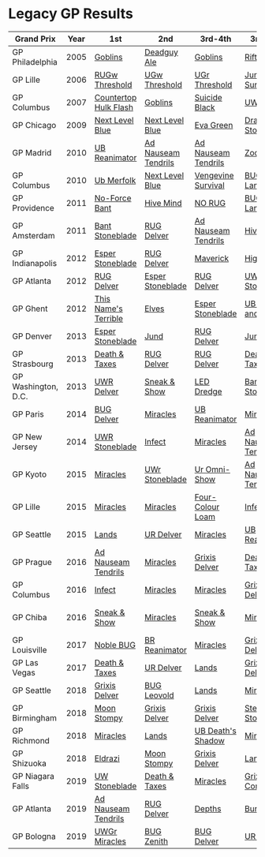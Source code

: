# Legacy GP Results

Grand Prix | Year | 1st | 2nd | 3rd-4th | 3rd-4th | 5th-8th | 5th-8th | 5th-8th | 5th-8th |
---|---|---|---|---|---|---|---|---|----
GP Philadelphia     | 2005 | [Goblins](https://www.mtgtop8.com/event?e=596&d=207216&f=LE)                | [Deadguy Ale](https://www.mtgtop8.com/event?e=596&d=207213&f=LE)         | [Goblins](https://www.mtgtop8.com/event?e=596&d=207211&f=LE)              | [Rifter](https://www.mtgtop8.com/event?e=596&d=207212&f=LE)               | [UGr Threshold](https://www.mtgtop8.com/event?e=596&d=207209&f=LE)     | [UGw Threshold](https://www.mtgtop8.com/event?e=596&d=207210&f=LE)        | [Junk Bomberman](https://www.mtgtop8.com/event?e=596&d=207215&f=LE)        | [UGr Threshold](https://www.mtgtop8.com/event?e=596&d=207214&f=LE)  
GP Lille            | 2006 | [RUGw Threshold](https://www.mtgtop8.com/event?e=108&d=206735&f=LE)         | [UGw Threshold](https://www.mtgtop8.com/event?e=108&d=206740&f=LE)       | [UGr Threshold](https://www.mtgtop8.com/event?e=108&d=206742&f=LE)        | [Junk Survival](https://www.mtgtop8.com/event?e=108&d=206738&f=LE)        | [UWr Landstill](https://www.mtgtop8.com/event?e=108&d=206736&f=LE)     | [Rifter](https://www.mtgtop8.com/event?e=108&d=206739&f=LE)               | [Junk Bomberman](https://www.mtgtop8.com/event?e=108&d=206741&f=LE)        | [Goblins](https://www.mtgtop8.com/event?e=108&d=206737&f=LE)
GP Columbus         | 2007 | [Countertop Hulk Flash](https://www.mtgtop8.com/event?e=387&d=206744&f=LE)  | [Goblins](https://www.mtgtop8.com/event?e=387&d=206746&f=LE)             | [Suicide Black](https://www.mtgtop8.com/event?e=387&d=206743&f=LE)        | [UWb Fish](https://www.mtgtop8.com/event?e=387&d=206748&f=LE)             | [Hulk Flash](https://www.mtgtop8.com/event?e=387&d=206745&f=LE)        | [Black Aggro](https://www.mtgtop8.com/event?e=387&d=206747&f=LE)          | [UGr Threshold](https://www.mtgtop8.com/event?e=387&d=206749&f=LE)         | [Hulk Flash](https://www.mtgtop8.com/event?e=387&d=206750&f=LE)
GP Chicago          | 2009 | [Next Level Blue](https://www.mtgtop8.com/event?e=418&d=139111&f=LE)        | [Next Level Blue](https://www.mtgtop8.com/event?e=418&d=139103&f=LE)     | [Eva Green](https://www.mtgtop8.com/event?e=418&d=139107&f=LE)            | [Dragon Stompy](https://www.mtgtop8.com/event?e=418&d=139101&f=LE)        | [Zoo](https://www.mtgtop8.com/event?e=418&d=139102&f=LE)               | [Junk](https://www.mtgtop8.com/event?e=418&d=139108&f=LE)                 | [Canadian Threshold](https://www.mtgtop8.com/event?e=418&d=139106&f=LE)    | [Ad Nauseam Tendrils](https://www.mtgtop8.com/event?e=418&d=139105&f=LE)
GP Madrid           | 2010 | [UB Reanimator](https://www.mtgtop8.com/event?e=461&d=195790&f=LE)          | [Ad Nauseam Tendrils](https://www.mtgtop8.com/event?e=461&d=195795&f=LE) | [Ad Nauseam Tendrils](https://www.mtgtop8.com/event?e=461&d=195792&f=LE)  | [Zoo](https://www.mtgtop8.com/event?e=461&d=195794&f=LE)                  | [Zoo](https://www.mtgtop8.com/event?e=461&d=195791&f=LE)               | [NO Bant](https://www.mtgtop8.com/event?e=461&d=195788&f=LE)              | [NO Bant](https://www.mtgtop8.com/event?e=461&d=195789&f=LE)               | [Zoo](https://www.mtgtop8.com/event?e=461&d=195796&f=LE)
GP Columbus         | 2010 | [Ub Merfolk](https://www.mtgtop8.com/event?e=460&d=195740&f=LE)             | [Next Level Blue](https://www.mtgtop8.com/event?e=460&d=195741&f=LE)     | [Vengevine Survival](https://www.mtgtop8.com/event?e=460&d=195739&f=LE)   | [BUG Landstill](https://www.mtgtop8.com/event?e=460&d=195742&f=LE)        | [Sneak & Show](https://www.mtgtop8.com/event?e=460&d=195744&f=LE)      | [Junk](https://www.mtgtop8.com/event?e=460&d=195743&f=LE)                 | [The EPIC Storm](https://www.mtgtop8.com/event?e=460&d=195746&f=LE)        | [Doomsday](https://www.mtgtop8.com/event?e=460&d=195745&f=LE)
GP Providence       | 2011 | [No-Force Bant](https://www.mtgtop8.com/event?e=1632&d=212372&f=LE)         | [Hive Mind](https://www.mtgtop8.com/event?e=1632&d=212393&f=LE)          | [NO RUG](https://www.mtgtop8.com/event?e=1632&d=212370&f=LE)              | [BUG Landstill](https://www.mtgtop8.com/event?e=1632&d=212371&f=LE)       | [UR Painter](https://www.mtgtop8.com/event?e=1632&d=212373&f=LE)       | [Zoo](https://www.mtgtop8.com/event?e=1632&d=212374&f=LE)                 | [Merfolk](https://www.mtgtop8.com/event?e=1632&d=212375&f=LE)              | [UW Stoneblade/Landstill](https://www.mtgtop8.com/event?e=1632&d=212376&f=LE)
GP Amsterdam        | 2011 | [Bant Stoneblade](https://www.mtgtop8.com/event?e=2152&d=214875&f=LE)       | [RUG Delver](https://www.mtgtop8.com/event?e=2152&d=214871&f=LE)         | [Ad Nauseam Tendrils](https://www.mtgtop8.com/event?e=2152&d=214873&f=LE) | [Hive Mind](https://www.mtgtop8.com/event?e=2152&d=214869&f=LE)           | [Bant Midrange](https://www.mtgtop8.com/event?e=2152&d=214870&f=LE)    | [Bant Countertop](https://www.mtgtop8.com/event?e=2152&d=214872&f=LE)     | [Punishing Maverick](https://www.mtgtop8.com/event?e=2152&d=214874&f=LE)   | [Painter/Moon Stompy](https://www.mtgtop8.com/event?e=2152&d=214874&f=LE)
GP Indianapolis     | 2012 | [Esper Stoneblade](https://www.mtgtop8.com/event?e=2589&d=216814&f=LE)      | [RUG Delver](https://www.mtgtop8.com/event?e=2589&d=216815&f=LE)         | [Maverick](https://www.mtgtop8.com/event?e=2589&d=216816&f=LE)            | [High Tide](https://www.mtgtop8.com/event?e=2589&d=216817&f=LE)           | [LED Dredge](https://www.mtgtop8.com/event?e=2589&d=216818&f=LE)       | [RUG Delver](https://www.mtgtop8.com/event?e=2589&d=216819&f=LE)          | [Maverick](https://www.mtgtop8.com/event?e=2589&d=216820&f=LE)             | [UW Stoneblade](https://www.mtgtop8.com/event?e=2589&d=216821&f=LE)
GP Atlanta          | 2012 | [RUG Delver](https://www.mtgtop8.com/event?e=2779&d=217980&f=LE)            | [Esper Stoneblade](https://www.mtgtop8.com/event?e=2779&d=217981&f=LE)   | [RUG Delver](https://www.mtgtop8.com/event?e=2779&d=217982&f=LE)          | [UW Stoneblade](https://www.mtgtop8.com/event?e=2779&d=217983&f=LE)       | [Maverick](https://www.mtgtop8.com/event?e=2779&d=217984&f=LE)         | [Belcher](https://www.mtgtop8.com/event?e=2779&d=217986&f=LE)             | [Rwu Goblins](https://www.mtgtop8.com/event?e=2779&d=217985&f=LE)          | [Zombardment](https://www.mtgtop8.com/event?e=2779&d=217987&f=LE)
GP Ghent            | 2012 | [This Name's Terrible](https://www.mtgtop8.com/event?e=2802&d=218085&f=LE)  | [Elves](https://www.mtgtop8.com/event?e=2802&d=218088&f=LE)              | [Esper Stoneblade](https://www.mtgtop8.com/event?e=2802&d=218086&f=LE)    | [UB Show and Tell](https://www.mtgtop8.com/event?e=2802&d=218087&f=LE)    | [Miracles](https://www.mtgtop8.com/event?e=2802&d=218089&f=LE)         | [Junk](https://www.mtgtop8.com/event?e=2802&d=218090&f=LE)                | [Miracles](https://www.mtgtop8.com/event?e=2802&d=218091&f=LE)             | [Maverick](https://www.mtgtop8.com/event?e=2802&d=218092&f=LE)
GP Denver           | 2013 | [Esper Stoneblade](https://www.mtgtop8.com/event?e=4105&d=224050&f=LE)      | [Jund](https://www.mtgtop8.com/event?e=4105&d=224048&f=LE)               | [RUG Delver](https://www.mtgtop8.com/event?e=4105&d=224051&f=LE)          | [Jund](https://www.mtgtop8.com/event?e=4105&d=224054&f=LE)                | [Elves](https://www.mtgtop8.com/event?e=4105&d=224049&f=LE)            | [BUG Delver](https://www.mtgtop8.com/event?e=4105&d=224052&f=LE)          | [Esper Stoneblade](https://www.mtgtop8.com/event?e=4105&d=224053&f=LE)     | [Miracles](https://www.mtgtop8.com/event?e=4105&d=224055&f=LE)
GP Strasbourg       | 2013 | [Death & Taxes](https://www.mtgtop8.com/event?e=4767&d=227540&f=LE)         | [RUG Delver](https://www.mtgtop8.com/event?e=4767&d=227536&f=LE)         | [RUG Delver](https://www.mtgtop8.com/event?e=4767&d=227538&f=LE)          | [Death & Taxes](https://www.mtgtop8.com/event?e=4767&d=227527&f=LE)       | [Merfolk](https://www.mtgtop8.com/event?e=4767&d=227534&f=LE)          | [Punishing Maverick](https://www.mtgtop8.com/event?e=4767&d=227535&f=LE)  | [Sneak & Show](https://www.mtgtop8.com/event?e=4767&d=227537&f=LE)         | [BUG Delver](https://www.mtgtop8.com/event?e=4767&d=227539&f=LE)
GP Washington, D.C. | 2013 | [UWR Delver](https://www.mtgtop8.com/event?e=6049&d=235014&f=LE)            | [Sneak & Show](https://www.mtgtop8.com/event?e=6049&d=235015&f=LE)       | [LED Dredge](https://www.mtgtop8.com/event?e=6049&d=235016&f=LE)          | [Bant Stoneblade](https://www.mtgtop8.com/event?e=6049&d=235017&f=LE)     | [Death & Taxes](https://www.mtgtop8.com/event?e=6049&d=235018&f=LE)    | [Elves](https://www.mtgtop8.com/event?e=6049&d=235019&f=LE)               | [Esper Stoneblade](https://www.mtgtop8.com/event?e=6049&d=235021&f=LE)     | [BUG Midrange](https://www.mtgtop8.com/event?e=6049&d=235021&f=LE)
GP Paris            | 2014 | [BUG Delver](https://www.mtgtop8.com/event?e=6650&d=238204&f=LE)            | [Miracles](https://www.mtgtop8.com/event?e=6650&d=238205&f=LE)           | [UB Reanimator](https://www.mtgtop8.com/event?e=6650&d=238206&f=LE)       | [Miracles](https://www.mtgtop8.com/event?e=6650&d=238207&f=LE)            | [Imperial Painter](https://www.mtgtop8.com/event?e=6650&d=238208&f=LE) | [BUG Delver](https://www.mtgtop8.com/event?e=6650&d=238209&f=LE)          | [Deathblade](https://www.mtgtop8.com/event?e=6650&d=238210&f=LE)           | [Miracles](https://www.mtgtop8.com/event?e=6650&d=238211&f=LE)
GP New Jersey       | 2014 | [UWR Stoneblade](https://www.mtgtop8.com/event?e=8506&d=248866&f=LE)        | [Infect](https://www.mtgtop8.com/event?e=8506&d=248865&f=LE)             | [Miracles](https://www.mtgtop8.com/event?e=8506&d=248859&f=LE)            | [Ad Nauseam Tendrils](https://www.mtgtop8.com/event?e=8506&d=248864&f=LE) | [UR Landstill](https://www.mtgtop8.com/event?e=8506&d=248860&f=LE)     | [MUD](https://www.mtgtop8.com/event?e=8506&d=248861&f=LE)                 | [UR Delver](https://www.mtgtop8.com/event?e=8506&d=248862&f=LE)            | [UWr Stoneblade](https://www.mtgtop8.com/event?e=8506&d=248863&f=LE)
GP Kyoto            | 2015 | [Miracles](https://www.mtgtop8.com/event?e=9544&d=254798&f=LE)              | [UWr Stoneblade](https://www.mtgtop8.com/event?e=9544&d=254797&f=LE)     | [Ur Omni-Show](https://www.mtgtop8.com/event?e=9544&d=254791&f=LE)        | [Ad Nauseam Tendrils](https://www.mtgtop8.com/event?e=9544&d=254796&f=LE) | [RUG Delver](https://www.mtgtop8.com/event?e=9544&d=254792&f=LE)       | [Ur Omni-Show](https://www.mtgtop8.com/event?e=9544&d=254793&f=LE)        | [UWr Stoneblade](https://www.mtgtop8.com/event?e=9544&d=254794&f=LE)       | [UR Delver](https://www.mtgtop8.com/event?e=9544&d=254795&f=LE)
GP Lille            | 2015 | [Miracles](https://www.mtgtop8.com/event?e=10022&d=257782&f=LE)             | [Miracles](https://www.mtgtop8.com/event?e=10022&d=257783&f=LE)          | [Four-Colour Loam](https://www.mtgtop8.com/event?e=10022&d=257796&f=LE)   | [Infect](https://www.mtgtop8.com/event?e=10022&d=257797&f=LE)             | [Lands](https://www.mtgtop8.com/event?e=10022&d=257790&f=LE)           | [Four-Colour Delver](https://www.mtgtop8.com/event?e=10022&d=257791&f=LE) | [Four-Colour Loam](https://www.mtgtop8.com/event?e=10022&d=257794&f=LE)    | [Four-Colour Delver](https://www.mtgtop8.com/event?e=10022&d=257795&f=LE)
GP Seattle          | 2015 | [Lands](https://www.mtgtop8.com/event?e=10859&d=262037&f=LE)                | [UR Delver](https://www.mtgtop8.com/event?e=10859&d=262038&f=LE)         | [Miracles](https://www.mtgtop8.com/event?e=10859&d=262039&f=LE)           | [UB Reanimator](https://www.mtgtop8.com/event?e=10859&d=262040&f=LE)      | [Shardless BUG](https://www.mtgtop8.com/event?e=10859&d=262036&f=LE)   | [UR Delver](https://www.mtgtop8.com/event?e=10859&d=262021&f=LE)          | [Aluren](https://www.mtgtop8.com/event?e=10859&d=262022&f=LE)              | [Shardless BUG](https://www.mtgtop8.com/event?e=10859&d=262019&f=LE)
GP Prague           | 2016 | [Ad Nauseam Tendrils](https://www.mtgtop8.com/event?e=12671&d=273451&f=LE)  | [Miracles](https://www.mtgtop8.com/event?e=12671&d=273452&f=LE)          | [Grixis Delver](https://www.mtgtop8.com/event?e=12671&d=273449&f=LE)      | [Death & Taxes](https://www.mtgtop8.com/event?e=12671&d=273450&f=LE)      | [RUG Delver](https://www.mtgtop8.com/event?e=12671&d=273417&f=LE)      | [Grixis Delver](https://www.mtgtop8.com/event?e=12671&d=273418&f=LE)      | [Shardless BUG](https://www.mtgtop8.com/event?e=12671&d=273447&f=LE)       | [Sneak & Show](https://www.mtgtop8.com/event?e=12671&d=273448&f=LE)
GP Columbus         | 2016 | [Infect](https://www.mtgtop8.com/event?e=12681&d=273542&f=LE)               | [Miracles](https://www.mtgtop8.com/event?e=12681&d=273541&f=LE)          | [Miracles](https://www.mtgtop8.com/event?e=12681&d=273539&f=LE)           | [Grixis Delver](https://www.mtgtop8.com/event?e=12681&d=273540&f=LE)      | [Miracles](https://www.mtgtop8.com/event?e=12681&d=273535&f=LE)        | [Lands](https://www.mtgtop8.com/event?e=12681&d=273534&f=LE)              | [UB Reanimator](https://www.mtgtop8.com/event?e=12681&d=273533&f=LE)       | [Miracles](https://www.mtgtop8.com/event?e=12681&d=273532&f=LE)
GP Chiba            | 2016 | [Sneak & Show](https://www.mtgtop8.com/event?e=14104&d=283872&f=LE)         | [Miracles](https://www.mtgtop8.com/event?e=14104&d=283869&f=LE)          | [Sneak & Show](https://www.mtgtop8.com/event?e=14104&d=283871&f=LE)       | [Miracles](https://www.mtgtop8.com/event?e=14104&d=283873&f=LE)           | [Death & Taxes](https://www.mtgtop8.com/event?e=14104&d=283866&f=LE)   | [Elves](https://www.mtgtop8.com/event?e=14104&d=283867&f=LE)              | [Ad Nauseam Tendrils](https://www.mtgtop8.com/event?e=14104&d=283868&f=LE) | [Miracles](https://www.mtgtop8.com/event?e=14104&d=283870&f=LE)
GP Louisville       | 2017 | [Noble BUG](https://www.mtgtop8.com/event?e=14415&d=286245&f=LE)            | [BR Reanimator](https://www.mtgtop8.com/event?e=14415&d=286247&f=LE)     | [Miracles](https://www.mtgtop8.com/event?e=14415&d=286246&f=LE)           | [Grixis Delver](https://www.mtgtop8.com/event?e=14415&d=286244&f=LE)      | [Death & Taxes](https://www.mtgtop8.com/event?e=14415&d=286243&f=LE)   | [Sneak & Show](https://www.mtgtop8.com/event?e=14415&d=286242&f=LE)       | [Grixis Delver](https://www.mtgtop8.com/event?e=14415&d=286248&f=LE)       | [BUG Delver](https://www.mtgtop8.com/event?e=14415&d=286249&f=LE)
GP Las Vegas        | 2017 | [Death & Taxes](https://www.mtgtop8.com/event?e=15926&d=297918&f=LE)        | [UR Delver](https://www.mtgtop8.com/event?e=15926&d=297917&f=LE)         | [Lands](https://www.mtgtop8.com/event?e=15926&d=297916&f=LE)              | [Grixis Delver](https://www.mtgtop8.com/event?e=15926&d=297920&f=LE)      | [RUG Delver](https://www.mtgtop8.com/event?e=15926&d=297913&f=LE)      | [Grixis Delver](https://www.mtgtop8.com/event?e=15926&d=297914&f=LE)      | [Czech Pile](https://www.mtgtop8.com/event?e=15926&d=297915&f=LE)          | [Sneak & Show](https://www.mtgtop8.com/event?e=15926&d=297919&f=LE)
GP Seattle          | 2018 | [Grixis Delver](https://www.mtgtop8.com/event?e=18985&d=319455&f=LE)        | [BUG Leovold](https://www.mtgtop8.com/event?e=18985&d=319454&f=LE)       | [Lands](https://www.mtgtop8.com/event?e=18985&d=319453&f=LE)              | [Miracles](https://www.mtgtop8.com/event?e=18985&d=319446&f=LE)           | [Grixis Delver](https://www.mtgtop8.com/event?e=18985&d=319447&f=LE)   | [Czech Pile](https://www.mtgtop8.com/event?e=18985&d=319448&f=LE)         | [Miracles](https://www.mtgtop8.com/event?e=18985&d=319449&f=LE)            | [Maverick](https://www.mtgtop8.com/event?e=18985&d=319450&f=LE)
GP Birmingham       | 2018 | [Moon Stompy](https://www.mtgtop8.com/event?e=19186&d=321441&f=LE)          | [Grixis Delver](https://www.mtgtop8.com/event?e=19186&d=321440&f=LE)     | [Grixis Delver](https://www.mtgtop8.com/event?e=19186&d=321438&f=LE)      | [Steel Stompy](https://www.mtgtop8.com/event?e=19186&d=321439&f=LE)       | [LED Dredge](https://www.mtgtop8.com/event?e=19186&d=321437&f=LE)      | [Grixis Kess](https://www.mtgtop8.com/event?e=19186&d=321436&f=LE)        | [Grixis Delver](https://www.mtgtop8.com/event?e=19186&d=321435&f=LE)       | [Czech Pile](https://www.mtgtop8.com/event?e=19186&d=321434&f=LE)
GP Richmond         | 2018 | [Miracles](https://www.mtgtop8.com/event?e=19981&d=329601&f=LE)             | [Lands](https://www.mtgtop8.com/event?e=19981&d=329600&f=LE)             | [UB Death's Shadow](https://www.mtgtop8.com/event?e=19981&d=329598&f=LE)  | [Miracles](https://www.mtgtop8.com/event?e=19981&d=329599&f=LE)           | [RUG Delver](https://www.mtgtop8.com/event?e=19981&d=329590&f=LE)      | [Grixis Control](https://www.mtgtop8.com/event?e=19981&d=329595&f=LE)     | [UW Stoneblade](https://www.mtgtop8.com/event?e=19981&d=329596&f=LE)       | [Eldrazi](https://www.mtgtop8.com/event?e=19981&d=329597&f=LE)
GP Shizuoka         | 2018 | [Eldrazi](https://www.mtgtop8.com/event?e=20674&d=336219&f=LE)              | [Moon Stompy](https://www.mtgtop8.com/event?e=20674&d=336224&f=LE)       | [Grixis Delver](https://www.mtgtop8.com/event?e=20674&d=336218&f=LE)      | [Lands](https://www.mtgtop8.com/event?e=20674&d=336223&f=LE)              | [Grixis Control](https://www.mtgtop8.com/event?e=20674&d=336220&f=LE)  | [UW Delverblade](https://www.mtgtop8.com/event?e=20674&d=336221&f=LE)     | [Grixis Control](https://www.mtgtop8.com/event?e=20674&d=336222&f=LE)      | [UW Stoneblade](https://www.mtgtop8.com/event?e=20674&d=336225&f=LE)
GP Niagara Falls    | 2019 | [UW Stoneblade](https://www.mtgtop8.com/event?e=21720&d=346006&f=LE)        | [Death & Taxes](https://www.mtgtop8.com/event?e=21720&d=346005&f=LE)     | [Miracles](https://www.mtgtop8.com/event?e=21720&d=346003&f=LE)           | [Grixis Control](https://www.mtgtop8.com/event?e=21720&d=346004&f=LE)     | [Sneak & Show](https://www.mtgtop8.com/event?e=21720&d=345999&f=LE)    | [Grixis Delver](https://www.mtgtop8.com/event?e=21720&d=346000&f=LE)      | [Death & Taxes](https://www.mtgtop8.com/event?e=21720&d=346001&f=LE)       | [Stryfo Pile](https://www.mtgtop8.com/event?e=21720&d=346002&f=LE)
GP Atlanta          | 2019 | [Ad Nauseam Tendrils](https://www.mtgtop8.com/event?e=23176&d=359345&f=LE)  | [RUG Delver](https://www.mtgtop8.com/event?e=23176&d=359346&f=LE)        | [Depths](https://www.mtgtop8.com/event?e=23176&d=359347&f=LE)             | [Burn](https://www.mtgtop8.com/event?e=23176&d=359348&f=LE)               | [Jeskai Mentor](https://www.mtgtop8.com/event?e=23176&d=359349&f=LE)   | [RUG Delver](https://www.mtgtop8.com/event?e=23176&d=359350&f=LE)         | [Depths](https://www.mtgtop8.com/event?e=23176&d=359351&f=LE)              | [Crabgaak](https://frinkiac.com/img/S09E01/723655.jpg)
GP Bologna          | 2019 | [UWGr Miracles](https://www.mtgtop8.com/event?e=23882&d=366158&f=LE)        | [BUG Zenith](https://www.mtgtop8.com/event?e=23882&d=366165&f=LE)        | [BUG Delver](https://www.mtgtop8.com/event?e=23882&d=366159&f=LE)         | [UR Delver](https://www.mtgtop8.com/event?e=23882&d=366160&f=LE)          | [BUG Delver](https://www.mtgtop8.com/event?e=23882&d=366164&f=LE)      | [LED Dredge](https://www.mtgtop8.com/event?e=23882&d=366163&f=LE)         | [White Eldrazi](https://www.mtgtop8.com/event?e=23882&d=366162&f=LE)       | [Sneak & Show](https://www.mtgtop8.com/event?e=23882&d=366161&f=LE)